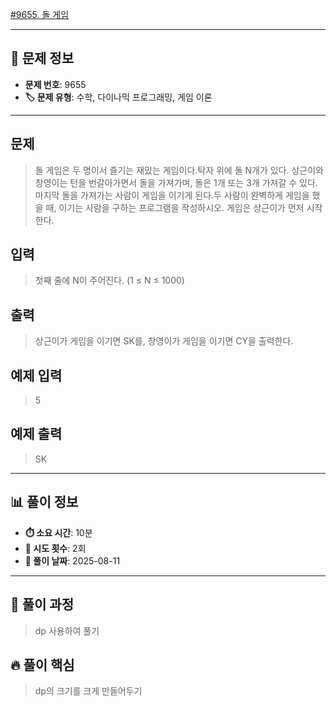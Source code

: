 [#9655. 돌 게임](https://www.acmicpc.net/problem/9655)
<img src="https://static.solved.ac/tier_small/6.svg" width="16" height="16">

---

## 📍 문제 정보

- **문제 번호**: 9655
- **🏷️ 문제 유형**: 수학, 다이나믹 프로그래밍, 게임 이론

---

## 문제

> 돌 게임은 두 명이서 즐기는 재밌는 게임이다.탁자 위에 돌 N개가 있다. 상근이와 창영이는 턴을 번갈아가면서 돌을 가져가며, 돌은 1개 또는 3개 가져갈 수 있다. 마지막 돌을 가져가는 사람이 게임을 이기게 된다.두 사람이 완벽하게 게임을 했을 때, 이기는 사람을 구하는 프로그램을 작성하시오. 게임은 상근이가 먼저 시작한다.

## 입력

> 첫째 줄에 N이 주어진다. (1 ≤ N ≤ 1000)

## 출력

> 상근이가 게임을 이기면 SK를, 창영이가 게임을 이기면 CY을 출력한다.

## 예제 입력

> 5

## 예제 출력

> SK

---

## 📊 풀이 정보

- **⏱️ 소요 시간**: 10분
- **🔄 시도 횟수**: 2회
- **📅 풀이 날짜**: 2025-08-11

---

## 💭 풀이 과정

> dp 사용하여 풀기

## 🔥 풀이 핵심

> dp의 크기를 크게 만들어두기

